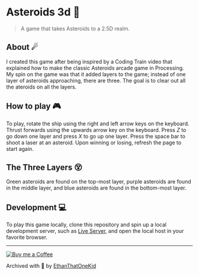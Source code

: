 # Asteroids 3d 🎱
> A game that takes Asteroids to a 2.5D realm.

## About ☄
I created this game after being inspired by a Coding Train video that explained how to make the classic Asteroids arcade game in Processing.
My spin on the game was that it added layers to the game; instead of one layer of asteroids approaching, there are three.
The goal is to clear out all the ateroids on all the layers.

## How to play 🎮
To play, rotate the ship using the right and left arrow keys on the keyboard.
Thrust forwards using the upwards arrow key on the keyboard.
Press *Z* to go down one layer and press *X* to go up one layer.
Press the space bar to shoot a laser at an asteroid.
Upon winning or losing, refresh the page to start again.

## The Three Layers 😵
Green asteroids are found on the top-most layer, purple asteroids are found in the middle layer, and blue asteroids are found in the bottom-most layer.

## Development 💻
To play this game locally, clone this repository and spin up a local development server, such as [Live Server](https://marketplace.visualstudio.com/items?itemName=ritwickdey.LiveServer), and open the local host in your favorite browser.

---

[![Buy me a Coffee](https://img.shields.io/badge/buy%20me%20a-coffee-%23FF813F)][bmac]

Archived with 💓 by [EthanThatOneKid][creator_site]

[bmac]: http://buymeacoff.ee/etok
[creator_site]: http://ethandavidson.com/
